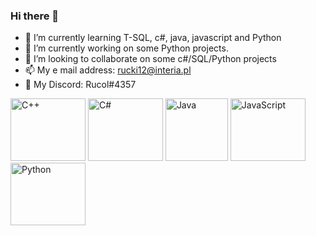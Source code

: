 ### Hi there 👋

- 🌱 I’m currently learning T-SQL, c#, java, javascript and Python
- 🔭 I’m currently working on some Python projects.
- 👯 I’m looking to collaborate on some c#/SQL/Python projects
- 📫 My e mail address: rucki12@interia.pl
- 💬 My Discord: Rucol#4357
<div>
<img src="https://panoramakutna.pl/wp-content/uploads/2021/01/dlaczego-c-jest-swietny-dla-poczatkujacych.jpg" alt="C++" width = "120" height = "100"/>
<img src="https://play-lh.googleusercontent.com/U0Re_PSVXwD_dl2owMJjuERpK8UXLwMQysoMDB0kGOL73-TMBOurSbZLLEBQMxA5Lg" alt = "C#" width="120" height="100"/>
<img src="https://blog.consdata.tech/assets/img/posts/2019-03-22-java-darmowa-czy-nie/java-darmowa.png" alt = "Java" wdith = "120" height = "100"/>
<img src="https://jaki-jezyk-programowania.pl/img/technologies/javascript.png" alt="JavaScript" width="120" height="100"/>
<img src="https://jaki-jezyk-programowania.pl/img/technologies/javascript.png](https://upload.wikimedia.org/wikipedia/commons/thumb/c/c3/Python-logo-notext.svg/800px-Python-logo-notext.svg.png" alt="Python" width="120" height="100"/>
</div>


<!--
**Rucol/Rucol** is a ✨ _special_ ✨ repository because its `README.md` (this file) appears on your GitHub profile.

Here are some ideas to get you started:

- 🔭 I’m currently working on ...

- 👯 I’m looking to collaborate on some c# projects
- 🤔 I’m looking for help with ...
- 💬 Ask me about ...
- 📫 How to reach me: ...
- 😄 Pronouns: ...
- ⚡ Fun fact: ...
-->
